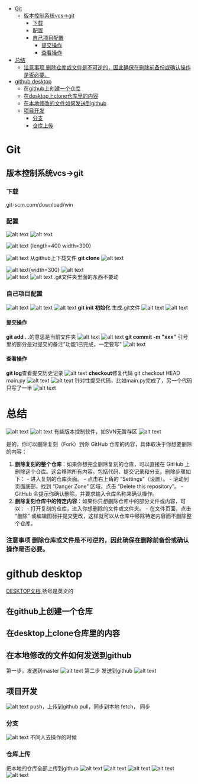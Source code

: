 <!-- @import "[TOC]" {cmd="toc" depthFrom=1 depthTo=6 orderedList=false} -->

<!-- code_chunk_output -->

- [Git](#git)
  - [版本控制系统vcs->git](#版本控制系统vcs-git)
    - [下载](#下载)
    - [配置](#配置)
    - [自己项目配置](#自己项目配置)
      - [提交操作](#提交操作)
      - [查看操作](#查看操作)
- [总结](#总结)
    - [注意事项 删除仓库或文件是不可逆的，因此确保在删除前备份或确认操作是否必要。](#注意事项-删除仓库或文件是不可逆的因此确保在删除前备份或确认操作是否必要)
- [github desktop](#github-desktop)
  - [在github上创建一个仓库](#在github上创建一个仓库)
  - [在desktop上clone仓库里的内容](#在desktop上clone仓库里的内容)
  - [在本地修改的文件如何发送到github](#在本地修改的文件如何发送到github)
  - [项目开发](#项目开发)
    - [分支](#分支)
    - [仓库上传](#仓库上传)

<!-- /code_chunk_output -->

# Git
## 版本控制系统vcs->git
### 下载
git-scm.com/download/win
### 配置
![alt text](./image/image.png)
![alt text](./image/image-1.png)

![alt text](./image/image-2.png) {length=400 width=300}


![alt text](./image/image-3.png)
从github上下载文件 **git clone** ![alt text](./image/image-4.png)

![alt text](./image/image-5.png){width=300} ![alt text](./image/image-6.png)  
![alt text](./image/image-7.png)
![alt text](./image/image-23.png)
.git文件夹里面的东西不要动
### 自己项目配置
![alt text](./image/image-8.png) 
 ![alt text](./image/image-9.png)
 ![alt text](./image/image-10.png)
 **git init 初始化**   生成.git文件
 ![alt text](./image/image-11.png)
 ![alt text](./image/image-12.png)
#### 提交操作
**git add .** .的意思是当前文件夹 
![alt text](./image/image-13.png)
![alt text](./image/image-14.png)
**git commit -m "xxx"**
引号里的部分是对提交的备注"功能1已完成，一定要写"
![alt text](./image/image-15.png)
#### 查看操作
**git log**查看提交历史记录
![alt text](./image/image-16.png)
**checkout**修复代码
git checkout HEAD main.py
![alt text](./image/image-17.png)
![alt text](./image/image-18.png)
针对性提交代码，比如main.py完成了，另一个代码只写了一半
![alt text](./image/image-19.png)
# 总结
![alt text](./image/image-20.png)
![alt text](./image/image-21.png)
有些版本控制软件，如SVN无暂存区
![alt text](./image/image-22.png)

是的，你可以删除复刻（Fork）到你 GitHub 仓库的内容，具体取决于你想要删除的内容：
 1. **删除复刻的整个仓库**：如果你想完全删除复刻的仓库，可以直接在 GitHub 上删除这个仓库。这会移除所有内容，包括代码、提交记录和分支。删除步骤如下： - 进入复刻的仓库页面。 - 点击右上角的 “Settings”（设置）。 - 滚动到页面底部，找到 “Danger Zone” 区域，点击 “Delete this repository”。 - GitHub 会提示你确认删除，并要求输入仓库名称来确认操作。 
2. **删除复刻仓库中的特定内容**：如果你只想删除仓库中的部分文件或内容，可以： - 打开复刻的仓库，进入你想删除的文件或文件夹。 - 在文件页面，点击 “删除” 或编辑图标并提交更改，这样就可以从仓库中移除特定内容而不删除整个仓库。 
### 注意事项 删除仓库或文件是不可逆的，因此确保在删除前备份或确认操作是否必要。
# github desktop

[DESKTOP文档](https://docs.github.com/zh/desktop/adding-and-cloning-repositories/adding-a-repository-from-your-local-computer-to-github-desktop),括号是英文的

## 在github上创建一个仓库
## 在desktop上clone仓库里的内容
## 在本地修改的文件如何发送到github
第一步，发送到master
![alt text](./image/image-24.png)
第二步  发送到github
![alt text](./image/image-25.png)
## 项目开发
![alt text](./image/image-26.png)
push，上传到github
pull，同步到本地
fetch， 同步
### 分支
![alt text](./image/image-27.png)
不同人去操作的时候
### 仓库上传
把本地的仓库全部上传到github
![alt text](./image/image-28.png)
![alt text](./image/image-29.png)
![alt text](./image/image-30.png)
![alt text](./image/image-31.png)
![alt text](./image/image-32.png)

